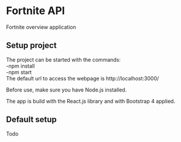 # Fortnite API 
Fortnite overview application

## Setup project
The project can be started with the commands:  
-npm install  
-npm start  
The default url to access the webpage is http://localhost:3000/   

Before use, make sure you have Node.js installed.   

The app is build with the React.js library and with Bootstrap 4 applied.


## Default setup
Todo